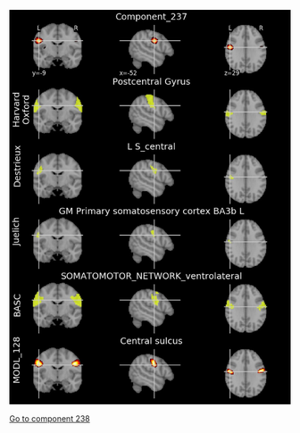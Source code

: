 


![237](preliminary/237.jpg "Component 237")

[Go to component 238](https://parietal-inria.github.io/MODL_atlas/1024/238 "Component 238")